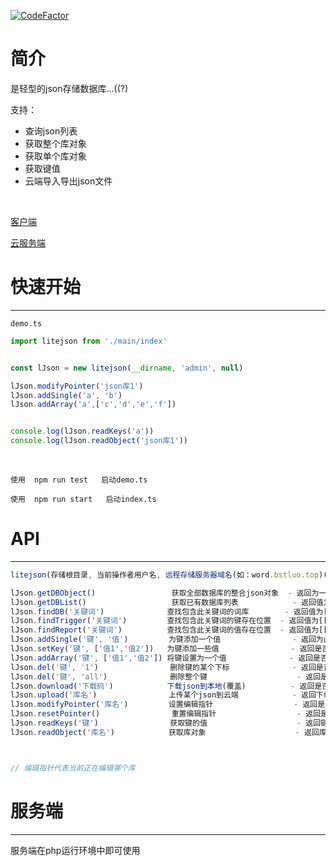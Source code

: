 

[![CodeFactor](https://www.codefactor.io/repository/github/bstluo/lite-json-db/badge)](https://www.codefactor.io/repository/github/bstluo/lite-json-db)

# 简介

是轻型的json存储数据库...((?)

支持：

- 查询json列表
- 获取整个库对象
- 获取单个库对象
- 获取键值
- 云端导入导出json文件

<br/>

[客户端](./client)

[云服务端](./server)

# 快速开始

***

`demo.ts`

```typescript
import litejson from './main/index'


const lJson = new litejson(__dirname, 'admin', null)

lJson.modifyPointer('json库1')
lJson.addSingle('a', 'b')
lJson.addArray('a',['c','d','e','f'])


console.log(lJson.readKeys('a'))
console.log(lJson.readObject('json库1'))
```

<br/>

`使用  npm run test   启动demo.ts`

`使用  npm run start   启动index.ts`

# API

***

```typescript
litejson(存储根目录, 当前操作者用户名, 远程存储服务器域名(如：word.bstluo.top)(若无则写null))

lJson.getDBObject()                 获取全部数据库的整合json对象  - 返回为一个对象
lJson.getDBList()                   获取已有数据库列表            - 返回值为[库名,库名]
lJson.findDB('关键词')              查找包含此关键词的词库        - 返回值为[库名,库名]
lJson.findTrigger('关键词')         查找包含此关键词的键存在位置  - 返回值为[[库名, 问],[库名, 问]...]
lJson.findReport('关键词')          查找包含此关键词的值存在位置  - 返回值为[[库名, 问, 答],[库名, 问, 答]...]
lJson.addSingle('键', '值')         为键添加一个值                - 返回为此键的长度
lJson.setKey('键', ['值1','值2'])   为键添加一些值                - 返回是否成功
lJson.addArray('键', ['值1','值2']) 将键设置为一个值              - 返回是否成功
lJson.del('键', '1')                删除键的某个下标              - 返回是否成功
lJson.del('键', 'all')              删除整个键                    - 返回是否成功
lJson.download('下载码')            下载json到本地(覆盖)          - 返回是否成功
lJson.upload('库名')                上传某个json到云端            - 返回下载码/失败
lJson.modifyPointer('库名')         设置编辑指针                  - 返回是否成功
lJson.resetPointer()                重置编辑指针                  - 返回是否成功
lJson.readKeys('键')                获取键的值                    - 返回键值[]
lJson.readObject('库名')            获取库对象                    - 返回库对象{}



// 编辑指针代表当前正在编辑哪个库

```


# 服务端

***

服务端在php运行环境中即可使用
